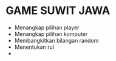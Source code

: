 <h1>GAME SUWIT JAWA</h1>

<ul>
    <li>Menangkap pilihan player</li>
    <li>Menangkap pilihan komputer</li>
    <li>Membangkitkan bilangan random</li>
    <li>Menentukan rul</li>
    <li></li>
</ul>